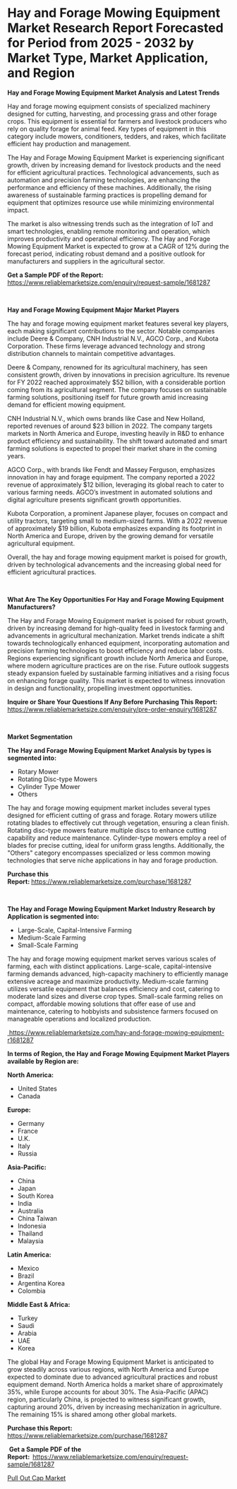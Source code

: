 <p><h1>Hay and Forage Mowing Equipment Market Research Report Forecasted for Period from 2025 -  2032 by Market Type, Market Application, and Region</h1></p><p><strong>Hay and Forage Mowing Equipment Market Analysis and Latest Trends</strong></p>
<p><p>Hay and forage mowing equipment consists of specialized machinery designed for cutting, harvesting, and processing grass and other forage crops. This equipment is essential for farmers and livestock producers who rely on quality forage for animal feed. Key types of equipment in this category include mowers, conditioners, tedders, and rakes, which facilitate efficient hay production and management.</p><p>The Hay and Forage Mowing Equipment Market is experiencing significant growth, driven by increasing demand for livestock products and the need for efficient agricultural practices. Technological advancements, such as automation and precision farming technologies, are enhancing the performance and efficiency of these machines. Additionally, the rising awareness of sustainable farming practices is propelling demand for equipment that optimizes resource use while minimizing environmental impact.</p><p>The market is also witnessing trends such as the integration of IoT and smart technologies, enabling remote monitoring and operation, which improves productivity and operational efficiency. The Hay and Forage Mowing Equipment Market is expected to grow at a CAGR of 12% during the forecast period, indicating robust demand and a positive outlook for manufacturers and suppliers in the agricultural sector.</p></p>
<p><strong>Get a Sample PDF of the Report:&nbsp;</strong> <a href="https://www.reliablemarketsize.com/enquiry/request-sample/1681287?utm_campaign=3169&utm_medium=2&utm_source=Github&utm_content=ia&utm_term=24032025&utm_id=hay-and-forage-mowing-equipment">https://www.reliablemarketsize.com/enquiry/request-sample/1681287</a></p>
<p>&nbsp;</p>
<p><strong>Hay and Forage Mowing Equipment Major Market Players</strong></p>
<p><p>The hay and forage mowing equipment market features several key players, each making significant contributions to the sector. Notable companies include Deere & Company, CNH Industrial N.V., AGCO Corp., and Kubota Corporation. These firms leverage advanced technology and strong distribution channels to maintain competitive advantages.</p><p>Deere & Company, renowned for its agricultural machinery, has seen consistent growth, driven by innovations in precision agriculture. Its revenue for FY 2022 reached approximately $52 billion, with a considerable portion coming from its agricultural segment. The company focuses on sustainable farming solutions, positioning itself for future growth amid increasing demand for efficient mowing equipment.</p><p>CNH Industrial N.V., which owns brands like Case and New Holland, reported revenues of around $23 billion in 2022. The company targets markets in North America and Europe, investing heavily in R&D to enhance product efficiency and sustainability. The shift toward automated and smart farming solutions is expected to propel their market share in the coming years.</p><p>AGCO Corp., with brands like Fendt and Massey Ferguson, emphasizes innovation in hay and forage equipment. The company reported a 2022 revenue of approximately $12 billion, leveraging its global reach to cater to various farming needs. AGCO’s investment in automated solutions and digital agriculture presents significant growth opportunities.</p><p>Kubota Corporation, a prominent Japanese player, focuses on compact and utility tractors, targeting small to medium-sized farms. With a 2022 revenue of approximately $19 billion, Kubota emphasizes expanding its footprint in North America and Europe, driven by the growing demand for versatile agricultural equipment.</p><p>Overall, the hay and forage mowing equipment market is poised for growth, driven by technological advancements and the increasing global need for efficient agricultural practices.</p></p>
<p>&nbsp;</p>
<p><strong>What Are The Key Opportunities For Hay and Forage Mowing Equipment Manufacturers?</strong></p>
<p><p>The Hay and Forage Mowing Equipment market is poised for robust growth, driven by increasing demand for high-quality feed in livestock farming and advancements in agricultural mechanization. Market trends indicate a shift towards technologically enhanced equipment, incorporating automation and precision farming technologies to boost efficiency and reduce labor costs. Regions experiencing significant growth include North America and Europe, where modern agriculture practices are on the rise. Future outlook suggests steady expansion fueled by sustainable farming initiatives and a rising focus on enhancing forage quality. This market is expected to witness innovation in design and functionality, propelling investment opportunities.</p></p>
<p><strong>Inquire or Share Your Questions If Any Before Purchasing This Report:</strong> <a href="https://www.reliablemarketsize.com/enquiry/pre-order-enquiry/1681287?utm_campaign=3169&utm_medium=2&utm_source=Github&utm_content=ia&utm_term=24032025&utm_id=hay-and-forage-mowing-equipment">https://www.reliablemarketsize.com/enquiry/pre-order-enquiry/1681287</a></p>
<p>&nbsp;</p>
<p><strong>Market Segmentation</strong></p>
<p><strong>The Hay and Forage Mowing Equipment Market Analysis by types is segmented into:</strong></p>
<p><ul><li>Rotary Mower</li><li>Rotating Disc-type Mowers</li><li>Cylinder Type Mower</li><li>Others</li></ul></p>
<p><p>The hay and forage mowing equipment market includes several types designed for efficient cutting of grass and forage. Rotary mowers utilize rotating blades to effectively cut through vegetation, ensuring a clean finish. Rotating disc-type mowers feature multiple discs to enhance cutting capability and reduce maintenance. Cylinder-type mowers employ a reel of blades for precise cutting, ideal for uniform grass lengths. Additionally, the "Others" category encompasses specialized or less common mowing technologies that serve niche applications in hay and forage production.</p></p>
<p><strong>Purchase this Report:&nbsp;</strong><a href="https://www.reliablemarketsize.com/purchase/1681287?utm_campaign=3169&utm_medium=2&utm_source=Github&utm_content=ia&utm_term=24032025&utm_id=hay-and-forage-mowing-equipment">https://www.reliablemarketsize.com/purchase/1681287</a></p>
<p>&nbsp;</p>
<p><strong>The Hay and Forage Mowing Equipment Market Industry Research by Application is segmented into:</strong></p>
<p><ul><li>Large-Scale, Capital-Intensive Farming</li><li>Medium-Scale Farming</li><li>Small-Scale Farming</li></ul></p>
<p><p>The hay and forage mowing equipment market serves various scales of farming, each with distinct applications. Large-scale, capital-intensive farming demands advanced, high-capacity machinery to efficiently manage extensive acreage and maximize productivity. Medium-scale farming utilizes versatile equipment that balances efficiency and cost, catering to moderate land sizes and diverse crop types. Small-scale farming relies on compact, affordable mowing solutions that offer ease of use and maintenance, catering to hobbyists and subsistence farmers focused on manageable operations and localized production.</p></p>
<p><a href="https://www.reliablemarketsize.com/hay-and-forage-mowing-equipment-r1681287?utm_campaign=3169&utm_medium=2&utm_source=Github&utm_content=ia&utm_term=24032025&utm_id=hay-and-forage-mowing-equipment">&nbsp;https://www.reliablemarketsize.com/hay-and-forage-mowing-equipment-r1681287</a></p>
<p><strong>In terms of Region, the Hay and Forage Mowing Equipment Market Players available by Region are:</strong></p>
<p>
    <p> <strong> North America: </strong>
        <ul>
            <li>United States</li>
            <li>Canada</li>
        </ul>
        </p> 
    <p> <strong> Europe: </strong>
        <ul>
            <li>Germany</li>
            <li>France</li>
            <li>U.K.</li>
            <li>Italy</li>
            <li>Russia</li>
        </ul>
        </p> 
    <p> <strong> Asia-Pacific: </strong>
        <ul>
            <li>China</li>
            <li>Japan</li>
            <li>South Korea</li>
            <li>India</li>
            <li>Australia</li>
            <li>China Taiwan</li>
            <li>Indonesia</li>
            <li>Thailand</li>
            <li>Malaysia</li>
        </ul>
        </p> 
    <p> <strong> Latin America: </strong>
        <ul>
            <li>Mexico</li>
            <li>Brazil</li>
            <li>Argentina Korea</li>
            <li>Colombia</li>
        </ul>
        </p> 
    <p> <strong> Middle East & Africa: </strong>
        <ul>
            <li>Turkey</li>
            <li>Saudi</li>
            <li>Arabia</li>
            <li>UAE</li>
            <li>Korea</li>
        </ul>
    </p>
    </p>
<p><p>The global Hay and Forage Mowing Equipment Market is anticipated to grow steadily across various regions, with North America and Europe expected to dominate due to advanced agricultural practices and robust equipment demand. North America holds a market share of approximately 35%, while Europe accounts for about 30%. The Asia-Pacific (APAC) region, particularly China, is projected to witness significant growth, capturing around 20%, driven by increasing mechanization in agriculture. The remaining 15% is shared among other global markets.</p></p>
<p><strong>Purchase this Report: </strong><a href="https://www.reliablemarketsize.com/purchase/1681287?utm_campaign=3169&utm_medium=2&utm_source=Github&utm_content=ia&utm_term=24032025&utm_id=hay-and-forage-mowing-equipment">https://www.reliablemarketsize.com/purchase/1681287</a></p>
<p>&nbsp;<strong>Get a Sample PDF of the Report:&nbsp;&nbsp;</strong><a href="https://www.reliablemarketsize.com/enquiry/request-sample/1681287?utm_campaign=3169&utm_medium=2&utm_source=Github&utm_content=ia&utm_term=24032025&utm_id=hay-and-forage-mowing-equipment">https://www.reliablemarketsize.com/enquiry/request-sample/1681287</a></p>
<p><strong></strong></p>
<p><p><a href="https://github.com/spoorsusama/Market-Research-Report-List-1/blob/main/pull-out-cap-market.md?utm_campaign=3169&utm_medium=2&utm_source=Github&utm_content=ia&utm_term=24032025&utm_id=hay-and-forage-mowing-equipment">Pull Out Cap Market</a></p></p>